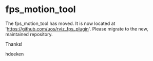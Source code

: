 fps_motion_tool
===============

The fps_motion_tool has moved. It is now located at 'https://github.com/uos/rviz_fps_plugin'.
Please migrate to the new, maintained repository.

Thanks!

hdeeken
